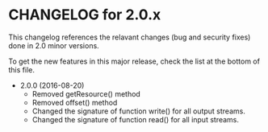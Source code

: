 CHANGELOG for 2.0.x
=====================

This changelog references the relavant changes (bug and security fixes) done in
2.0 minor versions.

To get the new features in this major release, check the list at the bottom of
this file.

* 2.0.0 (2016-08-20)
    * Removed getResource() method
    * Removed offset() method
    * Changed the signature of function write() for all output streams. 
    * Changed the signature of function read() for all input streams.
